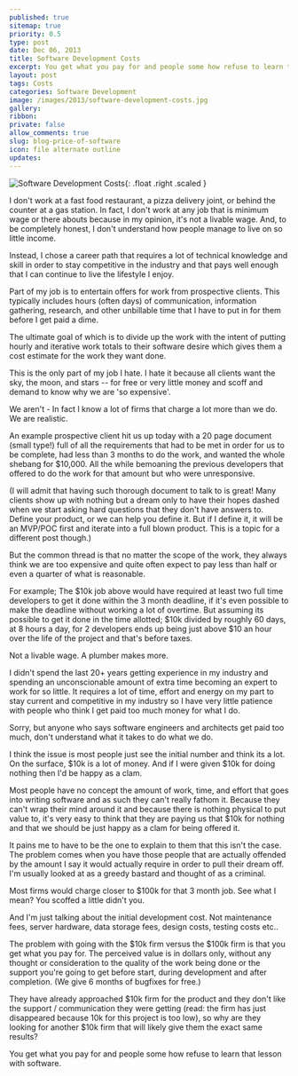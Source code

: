 ```yaml
---
published: true
sitemap: true
priority: 0.5
type: post
date: Dec 06, 2013
title: Software Development Costs
excerpt: You get what you pay for and people some how refuse to learn that lesson with software.
layout: post
tags: Costs
categories: Software Development
image: /images/2013/software-development-costs.jpg
gallery:
ribbon:
private: false
allow_comments: true
slug: blog-price-of-software
icon: file alternate outline
updates:
---
```


![Software Development Costs](/images/2013/software-development-costs.jpg){: .float .right .scaled }

I don't work at a fast food restaurant, a pizza delivery joint, or behind the counter at a gas station.  In fact, I don't work at any job that is minimum wage or there abouts because in my opinion, it's not a livable wage.  And, to be completely honest, I don't understand how people manage to live on so little income.

Instead, I chose a career path that requires a lot of technical knowledge and skill in order to stay competitive in the industry and that pays well enough that I can continue to live the lifestyle I enjoy.

Part of my job is to entertain offers for work from prospective clients. This typically includes hours (often days) of communication, information gathering, research, and other unbillable time that I have to put in for them before I get paid a dime.

The ultimate goal of which is to divide up the work with the intent of putting hourly and iterative work totals to their software desire which gives them a cost estimate for the work they want done.   

This is the only part of my job I hate.  I hate it because all clients want the sky, the moon, and stars -- for free or very little money and scoff and demand to know why we are 'so expensive'.  

We aren't - In fact I know a lot of firms that charge a lot more than we do.  We are realistic.

An example prospective client hit us up today with a 20 page document (small type!) full of all the requirements that had to be met in order for us to be complete, had less than 3 months to do the work, and wanted the whole shebang for $10,000.   All the while bemoaning the previous developers that offered to do the work for that amount but who were unresponsive. 

(I will admit that having such thorough document to talk to is great!  Many clients show up with nothing but a dream only to have their hopes dashed when we start asking hard questions that they don't have answers to.  Define your product, or we can help you define it.  But if I define it, it will be an MVP/POC first and iterate into a full blown product.  This is a topic for a different post though.)

But the common thread is that no matter the scope of the work, they always think we are too expensive and quite often expect to pay less than half or even a quarter of what is reasonable. 

For example; The $10k job above would have required at least two full time developers to get it done within the 3 month deadline, if it's even possible to make the deadline without working a lot of overtime.  But assuming its possible to get it done in the time allotted; $10k divided by roughly 60 days, at 8 hours a day, for 2 developers ends up being just above $10 an hour over the life of the project and that's before taxes.  

Not a livable wage.  A plumber makes more.

I didn't spend the last 20+ years getting experience in my industry and spending an unconscionable amount of extra time becoming an expert to work for so little. It requires a lot of time, effort and energy on my part to stay current and competitive in my industry so I have very little patience with people who think I get paid too much money for what I do. 

Sorry, but anyone who says software engineers and architects get paid too much, don't understand what it takes to do what we do.

I think the issue is most people just see the initial number and think its a lot.   On the surface, $10k is a lot of money.  And if I were given $10k for doing nothing then I'd be happy as a clam.

Most people have no concept the amount of work, time, and effort that goes into writing software and as such they can't really fathom it.  Because they can't wrap their mind around it and because there is nothing physical to put value to, it's very easy to think that they are paying us that $10k for nothing and that we should be just happy as a clam for being offered it.

It pains me to have to be the one to explain to them that this isn't the case.  The problem comes when you have those people that are actually offended by the amount I say it would actually require in order to pull their dream off.   I'm usually looked at as a greedy bastard and thought of as a criminal.

Most firms would charge closer to $100k for that 3 month job.  See what I mean?  You scoffed a little didn't you.

And I'm just talking about the initial development cost.  Not maintenance fees, server hardware, data storage fees, design costs, testing costs etc..  

The problem with going with the $10k firm versus the $100k firm is that you get what you pay for.  The perceived value is in dollars only, without any thought or consideration to the quality of the work being done or the support you're going to get before start, during development and after completion.  (We give 6 months of bugfixes for free.)

They have already approached $10k firm for the product and they don't like the support / communication they were getting (read: the firm has just disappeared because 10k for this project is too low), so why are they looking for another $10k firm that will likely give them the exact same results?  

You get what you pay for and people some how refuse to learn that lesson with software.  





